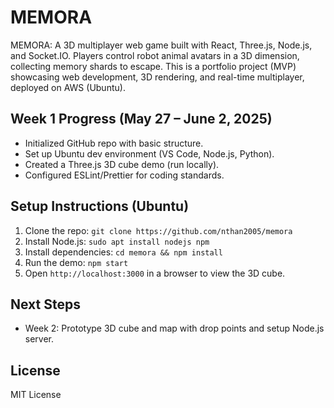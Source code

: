 # MEMORA
MEMORA: A 3D multiplayer web game built with React, Three.js, Node.js, and Socket.IO. Players control robot animal avatars in a 3D dimension, collecting memory shards to escape. This is a portfolio project (MVP) showcasing web development, 3D rendering, and real-time multiplayer, deployed on AWS (Ubuntu).


## Week 1 Progress (May 27 – June 2, 2025)
- Initialized GitHub repo with basic structure.
- Set up Ubuntu dev environment (VS Code, Node.js, Python).
- Created a Three.js 3D cube demo (run locally).
- Configured ESLint/Prettier for coding standards.

## Setup Instructions (Ubuntu)
1. Clone the repo: `git clone https://github.com/nthan2005/memora`
2. Install Node.js: `sudo apt install nodejs npm`
3. Install dependencies: `cd memora && npm install`
4. Run the demo: `npm start`
5. Open `http://localhost:3000` in a browser to view the 3D cube.

## Next Steps
- Week 2: Prototype 3D cube and map with drop points and setup Node.js server.

## License
MIT License

